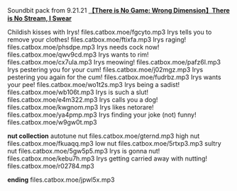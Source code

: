Soundbit pack from 9.21.21 [**【There is No Game: Wrong Dimension】There is No Stream, I Swear**](https://www.youtube.com/watch?v=vByE_RTHxGg)

Childish kisses with Irys!
files.catbox.moe/fgcyto.mp3
Irys tells you to remove your clothes!
files.catbox.moe/ftixfa.mp3
Irys raging!
files.catbox.moe/phsdpe.mp3
Irys needs cock now!
files.catbox.moe/qwv9cd.mp3
Irys wants to rim!
files.catbox.moe/cx7ula.mp3
Irys meowing!
files.catbox.moe/pafz6l.mp3
Irys pestering you for your cum!
files.catbox.moe/j02mgz.mp3
Irys pestering you again for the cum!
files.catbox.moe/fudrbz.mp3
Irys wants your pee!
files.catbox.moe/wo1t2s.mp3
Irys being a sadist!
files.catbox.moe/wb106t.mp3
Irys is such a slut!
files.catbox.moe/e4m322.mp3
Irys calls you a dog!
files.catbox.moe/kwgnom.mp3
Irys likes netorare!
files.catbox.moe/ya4pmp.mp3
Irys finding your joke (not) funny!
files.catbox.moe/w9gw0t.mp3

**nut collection**
autotune nut 
files.catbox.moe/gternd.mp3
high nut
files.catbox.moe/fkuaqq.mp3
low nut
files.catbox.moe/5rtxp3.mp3
sultry nut
files.catbox.moe/5gw5p5.mp3
Irys is gonna nut!
files.catbox.moe/kebu7h.mp3
Irys getting carried away with nutting!
files.catbox.moe/r02784.mp3

**ending**
files.catbox.moe/jpwl5x.mp3